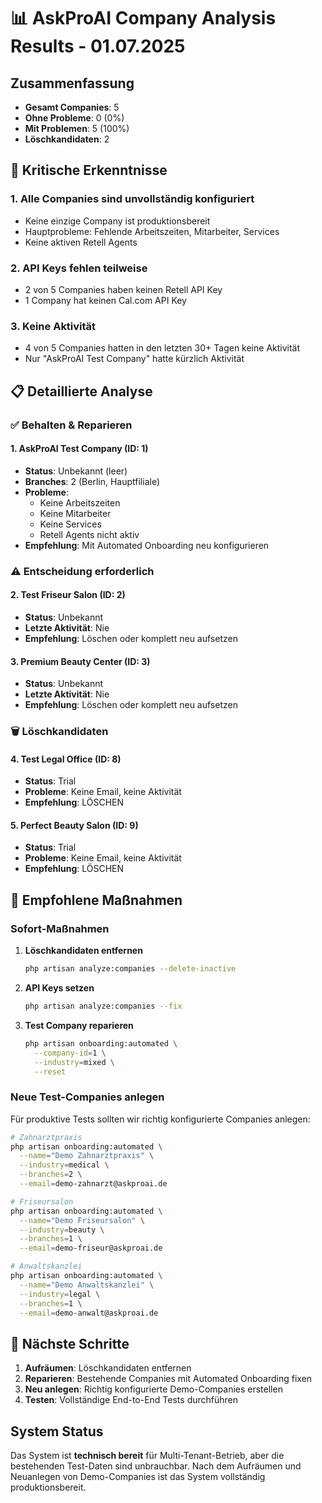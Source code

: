 # 📊 AskProAI Company Analysis Results - 01.07.2025

## Zusammenfassung

- **Gesamt Companies**: 5
- **Ohne Probleme**: 0 (0%)
- **Mit Problemen**: 5 (100%)
- **Löschkandidaten**: 2

## 🚨 Kritische Erkenntnisse

### 1. **Alle Companies sind unvollständig konfiguriert**
- Keine einzige Company ist produktionsbereit
- Hauptprobleme: Fehlende Arbeitszeiten, Mitarbeiter, Services
- Keine aktiven Retell Agents

### 2. **API Keys fehlen teilweise**
- 2 von 5 Companies haben keinen Retell API Key
- 1 Company hat keinen Cal.com API Key

### 3. **Keine Aktivität**
- 4 von 5 Companies hatten in den letzten 30+ Tagen keine Aktivität
- Nur "AskProAI Test Company" hatte kürzlich Aktivität

## 📋 Detaillierte Analyse

### ✅ Behalten & Reparieren

#### 1. **AskProAI Test Company** (ID: 1)
- **Status**: Unbekannt (leer)
- **Branches**: 2 (Berlin, Hauptfiliale)
- **Probleme**: 
  - Keine Arbeitszeiten
  - Keine Mitarbeiter
  - Keine Services
  - Retell Agents nicht aktiv
- **Empfehlung**: Mit Automated Onboarding neu konfigurieren

### ⚠️ Entscheidung erforderlich

#### 2. **Test Friseur Salon** (ID: 2)
- **Status**: Unbekannt
- **Letzte Aktivität**: Nie
- **Empfehlung**: Löschen oder komplett neu aufsetzen

#### 3. **Premium Beauty Center** (ID: 3)
- **Status**: Unbekannt
- **Letzte Aktivität**: Nie
- **Empfehlung**: Löschen oder komplett neu aufsetzen

### 🗑️ Löschkandidaten

#### 4. **Test Legal Office** (ID: 8)
- **Status**: Trial
- **Probleme**: Keine Email, keine Aktivität
- **Empfehlung**: LÖSCHEN

#### 5. **Perfect Beauty Salon** (ID: 9)
- **Status**: Trial
- **Probleme**: Keine Email, keine Aktivität
- **Empfehlung**: LÖSCHEN

## 🔧 Empfohlene Maßnahmen

### Sofort-Maßnahmen

1. **Löschkandidaten entfernen**
   ```bash
   php artisan analyze:companies --delete-inactive
   ```

2. **API Keys setzen**
   ```bash
   php artisan analyze:companies --fix
   ```

3. **Test Company reparieren**
   ```bash
   php artisan onboarding:automated \
     --company-id=1 \
     --industry=mixed \
     --reset
   ```

### Neue Test-Companies anlegen

Für produktive Tests sollten wir richtig konfigurierte Companies anlegen:

```bash
# Zahnarztpraxis
php artisan onboarding:automated \
  --name="Demo Zahnarztpraxis" \
  --industry=medical \
  --branches=2 \
  --email=demo-zahnarzt@askproai.de

# Friseursalon
php artisan onboarding:automated \
  --name="Demo Friseursalon" \
  --industry=beauty \
  --branches=1 \
  --email=demo-friseur@askproai.de

# Anwaltskanzlei
php artisan onboarding:automated \
  --name="Demo Anwaltskanzlei" \
  --industry=legal \
  --branches=1 \
  --email=demo-anwalt@askproai.de
```

## 📌 Nächste Schritte

1. **Aufräumen**: Löschkandidaten entfernen
2. **Reparieren**: Bestehende Companies mit Automated Onboarding fixen
3. **Neu anlegen**: Richtig konfigurierte Demo-Companies erstellen
4. **Testen**: Vollständige End-to-End Tests durchführen

## System Status

Das System ist **technisch bereit** für Multi-Tenant-Betrieb, aber die bestehenden Test-Daten sind unbrauchbar. Nach dem Aufräumen und Neuanlegen von Demo-Companies ist das System vollständig produktionsbereit.